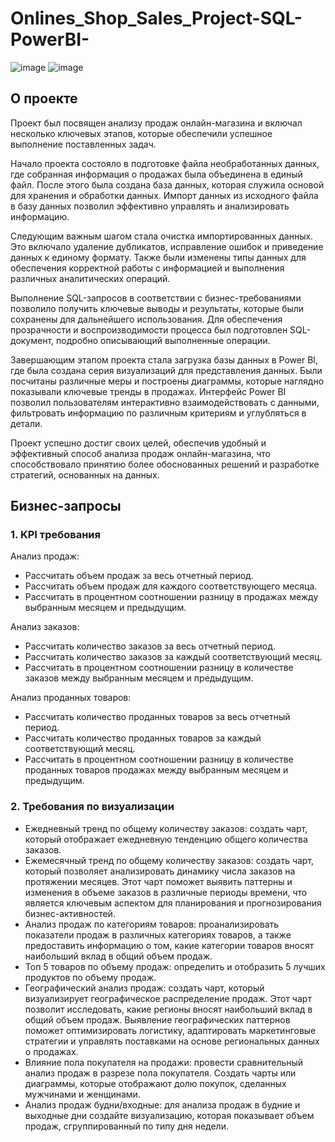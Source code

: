 # Onlines_Shop_Sales_Project-SQL-PowerBI-

![image](https://github.com/user-attachments/assets/d99b874f-03c5-4ce7-b31e-0c48553d0bb0)
![image](https://github.com/user-attachments/assets/b5a5dd28-203f-4581-ac1d-70d98e8d31c1)

## О проекте

Проект был посвящен анализу продаж онлайн-магазина и включал несколько ключевых этапов, которые обеспечили успешное выполнение поставленных задач.

Начало проекта состояло в подготовке файла необработанных данных, где собранная информация о продажах была объединена в единый файл. После этого была создана база данных, которая служила основой для хранения и обработки данных. Импорт данных из исходного файла в базу данных позволил эффективно управлять и анализировать информацию.

Следующим важным шагом стала очистка импортированных данных. Это включало удаление дубликатов, исправление ошибок и приведение данных к единому формату. Также были изменены типы данных для обеспечения корректной работы с информацией и выполнения различных аналитических операций.

Выполнение SQL-запросов в соответствии с бизнес-требованиями позволило получить ключевые выводы и результаты, которые были сохранены для дальнейшего использования. Для обеспечения прозрачности и воспроизводимости процесса был подготовлен SQL-документ, подробно описывающий выполненные операции.

Завершающим этапом проекта стала загрузка базы данных в Power BI, где была создана серия визуализаций для представления данных. Были посчитаны различные меры и построены диаграммы, которые наглядно показывали ключевые тренды в продажах. Интерфейс Power BI позволил пользователям интерактивно взаимодействовать с данными, фильтровать информацию по различным критериям и углубляться в детали.

Проект успешно достиг своих целей, обеспечив удобный и эффективный способ анализа продаж онлайн-магазина, что способствовало принятию более обоснованных решений и разработке стратегий, основанных на данных.

## Бизнес-запросы

### 1. KPI требования
Анализ продаж:
- Рассчитать объем продаж за весь отчетный период.
- Рассчитать объем продаж для каждого соответствующего месяца.
-	Рассчитать в процентном соотношении разницу в продажах между выбранным месяцем и предыдущим.

Анализ заказов:

-	Рассчитать количество заказов за весь отчетный период.
-	Рассчитать количество заказов за каждый соответствующий месяц.
-	Рассчитать в процентном соотношении разницу в количестве заказов между выбранным месяцем и предыдущим.

Анализ проданных товаров:

-	Рассчитать количество проданных товаров за весь отчетный период.
- Рассчитать количество проданных товаров за каждый соответствующий месяц.
-	Рассчитать в процентном соотношении разницу в количестве проданных товаров продажах между выбранным месяцем и предыдущим.

### 2. Требования по визуализации
-	Ежедневный тренд по общему количеству заказов: создать чарт, который отображает ежедневную тенденцию общего количества заказов.
-	Ежемесячный тренд по общему количеству заказов: создать чарт, который позволяет анализировать динамику числа заказов на протяжении месяцев. Этот чарт поможет выявить паттерны и изменения в объеме заказов в различные периоды времени, что является ключевым аспектом для планирования и прогнозирования бизнес-активностей.
-	Анализ продаж по категориям товаров: проанализировать показатели продаж в различных категориях товаров, а также предоставить информацию о том, какие категории товаров вносят наибольший вклад в общий объем продаж.
-	Топ 5 товаров по объему продаж: определить и отобразить 5 лучших продуктов по объему продаж. 
-	Географический анализ продаж: создать чарт, который визуализирует географическое распределение продаж. Этот чарт позволит исследовать, какие регионы вносят наибольший вклад в общий объем продаж. Выявление географических паттернов поможет оптимизировать логистику, адаптировать маркетинговые стратегии и управлять поставками на основе региональных данных о продажах.
-	Влияние пола покупателя на продажи: провести сравнительный анализ продаж в разрезе пола покупателя. Создать чарты или диаграммы, которые отображают долю покупок, сделанных мужчинами и женщинами.
-	Анализ продаж будни/входные: для анализа продаж в будние и выходные дни создайте визуализацию, которая показывает объем продаж, сгруппированный по типу дня недели. 











